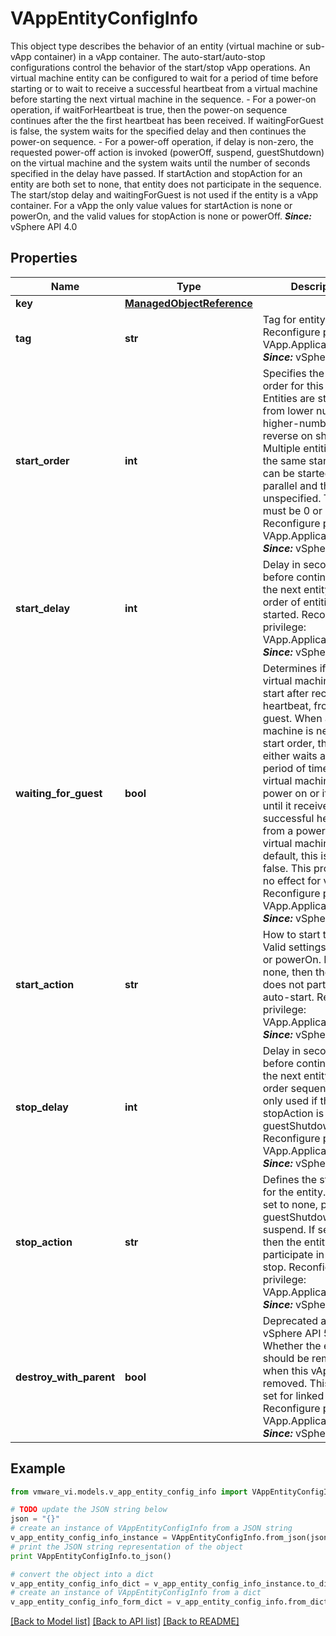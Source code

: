# VAppEntityConfigInfo

This object type describes the behavior of an entity (virtual machine or sub-vApp container) in a vApp container.  The auto-start/auto-stop configurations control the behavior of the start/stop vApp operations.  An virtual machine entity can be configured to wait for a period of time before starting or to wait to receive a successful heartbeat from a virtual machine before starting the next virtual machine in the sequence. - For a power-on operation, if waitForHeartbeat is true, then the power-on   sequence continues after the the first heartbeat has been received. If   waitingForGuest is false, the system waits for the specified delay and   then continues the power-on sequence. - For a power-off operation, if delay is non-zero, the requested power-off   action is invoked (powerOff, suspend, guestShutdown) on the virtual   machine and the system waits until the number of seconds specified in the   delay have passed.    If startAction and stopAction for an entity are both set to none, that entity does not participate in the sequence.  The start/stop delay and waitingForGuest is not used if the entity is a vApp container. For a vApp the only value values for startAction is none or powerOn, and the valid values for stopAction is none or powerOff.  ***Since:*** vSphere API 4.0 

## Properties
Name | Type | Description | Notes
------------ | ------------- | ------------- | -------------
**key** | [**ManagedObjectReference**](ManagedObjectReference.md) |  | [optional] 
**tag** | **str** | Tag for entity.  Reconfigure privilege: VApp.ApplicationConfig  ***Since:*** vSphere API 4.0  | [optional] 
**start_order** | **int** | Specifies the start order for this entity.  Entities are started from lower numbers to higher-numbers and reverse on shutdown. Multiple entities with the same start-order can be started in parallel and the order is unspecified. This value must be 0 or higher.  Reconfigure privilege: VApp.ApplicationConfig  ***Since:*** vSphere API 4.0  | [optional] 
**start_delay** | **int** | Delay in seconds before continuing with the next entity in the order of entities to be started.  Reconfigure privilege: VApp.ApplicationConfig  ***Since:*** vSphere API 4.0  | [optional] 
**waiting_for_guest** | **bool** | Determines if the virtual machine should start after receiving a heartbeat, from the guest.  When a virtual machine is next in the start order, the system either waits a specified period of time for a virtual machine to power on or it waits until it receives a successful heartbeat from a powered on virtual machine. By default, this is set to false.  This property has no effect for vApps.  Reconfigure privilege: VApp.ApplicationConfig  ***Since:*** vSphere API 4.0  | [optional] 
**start_action** | **str** | How to start the entity.  Valid settings are none or powerOn. If set to none, then the entity does not participate in auto-start.  Reconfigure privilege: VApp.ApplicationConfig  ***Since:*** vSphere API 4.0  | [optional] 
**stop_delay** | **int** | Delay in seconds before continuing with the next entity in the order sequence.  This is only used if the stopAction is guestShutdown.  Reconfigure privilege: VApp.ApplicationConfig  ***Since:*** vSphere API 4.0  | [optional] 
**stop_action** | **str** | Defines the stop action for the entity.  Can be set to none, powerOff, guestShutdown, or suspend. If set to none, then the entity does not participate in auto-stop.  Reconfigure privilege: VApp.ApplicationConfig  ***Since:*** vSphere API 4.0  | [optional] 
**destroy_with_parent** | **bool** | Deprecated as of vSphere API 5.1.  Whether the entity should be removed, when this vApp is removed.  This is only set for linked children.  Reconfigure privilege: VApp.ApplicationConfig  ***Since:*** vSphere API 4.1  | [optional] 

## Example

```python
from vmware_vi.models.v_app_entity_config_info import VAppEntityConfigInfo

# TODO update the JSON string below
json = "{}"
# create an instance of VAppEntityConfigInfo from a JSON string
v_app_entity_config_info_instance = VAppEntityConfigInfo.from_json(json)
# print the JSON string representation of the object
print VAppEntityConfigInfo.to_json()

# convert the object into a dict
v_app_entity_config_info_dict = v_app_entity_config_info_instance.to_dict()
# create an instance of VAppEntityConfigInfo from a dict
v_app_entity_config_info_form_dict = v_app_entity_config_info.from_dict(v_app_entity_config_info_dict)
```
[[Back to Model list]](../README.md#documentation-for-models) [[Back to API list]](../README.md#documentation-for-api-endpoints) [[Back to README]](../README.md)


